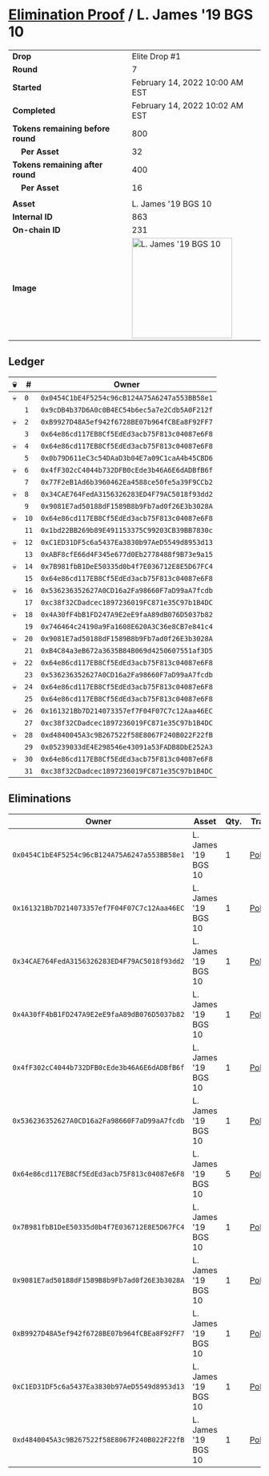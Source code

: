 # [Elimination Proof](./readme.md) / L. James &#039;19 BGS 10

|||
|---|---|
| **Drop** | Elite Drop #1 |
| **Round** | 7 |
| **Started** | February 14, 2022 10:00 AM EST |
| **Completed** | February 14, 2022 10:02 AM EST |
| **Tokens remaining before round** | 800 |
| **&nbsp;&nbsp;&nbsp;&nbsp;Per Asset** | 32 |
| **Tokens remaining after round** | 400 |
| **&nbsp;&nbsp;&nbsp;&nbsp;Per Asset** | 16 |
| | |
| **Asset** | L. James &#039;19 BGS 10 |
| **Internal ID** | 863 |
| **On-chain ID** | 231 |
| **Image** | <img src="https://tcdn.blokpax.com/95836cf2-27af-4707-b572-2ce575440991/1bd518c319d646139f09bf6de8019f3b1efa9a15bcf27a701294188c3e436a7b.png" height="200" alt="L. James &#039;19 BGS 10" /> |

## Ledger

| 💀 | # | Owner |
| --- | --- | --- |
| 💀 | `0` | `0x0454C1bE4F5254c96cB124A75A6247a553BB58e1` |
|  | `1` | `0x9cDB4b37D6A0c0B4EC54b6ec5a7e2Cdb5A0F212f` |
| 💀 | `2` | `0xB9927D48A5ef942f6728BE07b964fCBEa8F92FF7` |
|  | `3` | `0x64e86cd117EB8Cf5EdEd3acb75F813c04087e6F8` |
| 💀 | `4` | `0x64e86cd117EB8Cf5EdEd3acb75F813c04087e6F8` |
|  | `5` | `0x0b79D611eC3c54DAaD3b04E7a09C1caA4b45CBD6` |
| 💀 | `6` | `0x4fF302cC4044b732DFB0cEde3b46A6E6dADBfB6f` |
|  | `7` | `0x77F2eB1Ad6b3960462Ea4588ce50fe5a39F9CCb2` |
| 💀 | `8` | `0x34CAE764FedA3156326283ED4F79AC5018f93dd2` |
|  | `9` | `0x9081E7ad50188dF1589B8b9Fb7ad0f26E3b3028A` |
| 💀 | `10` | `0x64e86cd117EB8Cf5EdEd3acb75F813c04087e6F8` |
|  | `11` | `0x1bd22BB269b89E491153375C99203CB39BB7830c` |
| 💀 | `12` | `0xC1ED31DF5c6a5437Ea3830b97AeD5549d8953d13` |
|  | `13` | `0xABF8cfE66d4F345e677d0Eb2778488f9B73e9a15` |
| 💀 | `14` | `0x7B981fbB1DeE50335d0b4f7E036712E8E5D67FC4` |
|  | `15` | `0x64e86cd117EB8Cf5EdEd3acb75F813c04087e6F8` |
| 💀 | `16` | `0x536236352627A0CD16a2Fa98660F7aD99aA7fcdb` |
|  | `17` | `0xc38f32CDadcec1897236019FC871e35C97b1B4DC` |
| 💀 | `18` | `0x4A30fF4bB1FD247A9E2eE9faA89dB076D5037b82` |
|  | `19` | `0x746464c24190a9Fa1608E620A3C36e8CB7e841c4` |
| 💀 | `20` | `0x9081E7ad50188dF1589B8b9Fb7ad0f26E3b3028A` |
|  | `21` | `0xB4C84a3eB672a3635B84B069d4250607551af3D5` |
| 💀 | `22` | `0x64e86cd117EB8Cf5EdEd3acb75F813c04087e6F8` |
|  | `23` | `0x536236352627A0CD16a2Fa98660F7aD99aA7fcdb` |
| 💀 | `24` | `0x64e86cd117EB8Cf5EdEd3acb75F813c04087e6F8` |
|  | `25` | `0x64e86cd117EB8Cf5EdEd3acb75F813c04087e6F8` |
| 💀 | `26` | `0x161321Bb7D214073357ef7F04F07C7c12Aaa46EC` |
|  | `27` | `0xc38f32CDadcec1897236019FC871e35C97b1B4DC` |
| 💀 | `28` | `0xd4840045A3c9B267522f58E8067F240B022F22fB` |
|  | `29` | `0x05239033dE4E298546e43091a53FADB8DbE252A3` |
| 💀 | `30` | `0x64e86cd117EB8Cf5EdEd3acb75F813c04087e6F8` |
|  | `31` | `0xc38f32CDadcec1897236019FC871e35C97b1B4DC` |


## Eliminations

| Owner | Asset | Qty. | Transaction |
| --- | --- | --- | --- |
| `0x0454C1bE4F5254c96cB124A75A6247a553BB58e1` | L. James '19 BGS 10 | 1 | [Polygonscan](https://polygonscan.com/tx/0x1f9a4dc3bb20b499e2c0f3f739a6e6b885adb0996ee4e2bdd2f243042510e2ee) |
| `0x161321Bb7D214073357ef7F04F07C7c12Aaa46EC` | L. James '19 BGS 10 | 1 | [Polygonscan](https://polygonscan.com/tx/0x399d9707334ef9567566cf496f94b2a5406f0fa843b3b4c81087c75936791411) |
| `0x34CAE764FedA3156326283ED4F79AC5018f93dd2` | L. James '19 BGS 10 | 1 | [Polygonscan](https://polygonscan.com/tx/0x41b3e79f2a1af201e82abfa615b8957d158927196510f5e4c743f3a074dc3fad) |
| `0x4A30fF4bB1FD247A9E2eE9faA89dB076D5037b82` | L. James '19 BGS 10 | 1 | [Polygonscan](https://polygonscan.com/tx/0x069f67ee43e6923b63f7e3aa8558f34a656c0207f8e65f4b12061b7c4bfca517) |
| `0x4fF302cC4044b732DFB0cEde3b46A6E6dADBfB6f` | L. James '19 BGS 10 | 1 | [Polygonscan](https://polygonscan.com/tx/0x5fb4035c45f08214e2c6a6ab0a0204b01366f2658121b6e259aeeef55ff7ae60) |
| `0x536236352627A0CD16a2Fa98660F7aD99aA7fcdb` | L. James '19 BGS 10 | 1 | [Polygonscan](https://polygonscan.com/tx/0x0db5b9ac00b79af5bf9b2a6154fc92f0edec840701e3b1394c23baec35dc139c) |
| `0x64e86cd117EB8Cf5EdEd3acb75F813c04087e6F8` | L. James '19 BGS 10 | 5 | [Polygonscan](https://polygonscan.com/tx/0x6294153a372f1a0327ce6bf8a491b75a20eeac0e326bde0c4a5f67d36aef8bdb) |
| `0x7B981fbB1DeE50335d0b4f7E036712E8E5D67FC4` | L. James '19 BGS 10 | 1 | [Polygonscan](https://polygonscan.com/tx/0xb6fce9815cacc61a3c14b15a3628c64c01e8db46b2b90b9856883e8bf43275c7) |
| `0x9081E7ad50188dF1589B8b9Fb7ad0f26E3b3028A` | L. James '19 BGS 10 | 1 | [Polygonscan](https://polygonscan.com/tx/0xe97423f51b9a282be0484059f9c452df4ad06c674cf265ab23830523a48f2e58) |
| `0xB9927D48A5ef942f6728BE07b964fCBEa8F92FF7` | L. James '19 BGS 10 | 1 | [Polygonscan](https://polygonscan.com/tx/0x93caa1c353a9c0b4f6fd7155256404c35179487f1a1d1cd5d45622cbbfa162d6) |
| `0xC1ED31DF5c6a5437Ea3830b97AeD5549d8953d13` | L. James '19 BGS 10 | 1 | [Polygonscan](https://polygonscan.com/tx/0x046c99a57f82d1dc489480a5b17c8b89b754ef2eeb81e8ebb7321f4b00725c22) |
| `0xd4840045A3c9B267522f58E8067F240B022F22fB` | L. James '19 BGS 10 | 1 | [Polygonscan](https://polygonscan.com/tx/0x3b337ffc90f95b0eb70ac3b6b1d92c67a25d2f780b50e2552c43db4b13c19ca3) |
